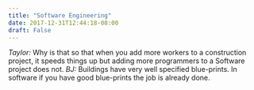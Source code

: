 ```yaml
---
title: "Software Engineering"
date: 2017-12-31T12:44:18-08:00
draft: False
---
```


*Taylor:* Why is that so that when you add more workers to a construction
project, it speeds things up but adding more programmers to a Software project
does not.
*BJ:* Buildings have very well specified blue-prints. In software if you have
good blue-prints the job is already done.

